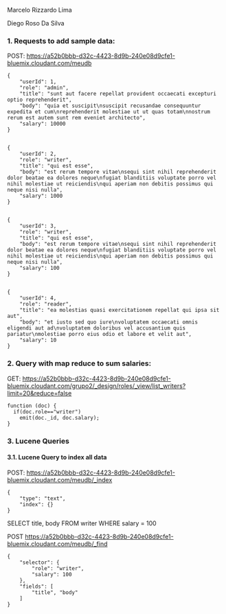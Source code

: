 Marcelo Rizzardo Lima

Diego Roso Da Silva

### 1. Requests to add sample data:

  POST: https://a52b0bbb-d32c-4423-8d9b-240e08d9cfe1-bluemix.cloudant.com/meudb
  
    {
        "userId": 1,
        "role": "admin",
        "title": "sunt aut facere repellat provident occaecati excepturi optio reprehenderit",
        "body": "quia et suscipit\nsuscipit recusandae consequuntur expedita et cum\nreprehenderit molestiae ut ut quas totam\nnostrum rerum est autem sunt rem eveniet architecto",
        "salary": 10000
    }
    

    {
        "userId": 2,
        "role": "writer",
        "title": "qui est esse",
        "body": "est rerum tempore vitae\nsequi sint nihil reprehenderit dolor beatae ea dolores neque\nfugiat blanditiis voluptate porro vel nihil molestiae ut reiciendis\nqui aperiam non debitis possimus qui neque nisi nulla",
        "salary": 1000
    }
    
    
    {
        "userId": 3,
        "role": "writer",
        "title": "qui est esse",
        "body": "est rerum tempore vitae\nsequi sint nihil reprehenderit dolor beatae ea dolores neque\nfugiat blanditiis voluptate porro vel nihil molestiae ut reiciendis\nqui aperiam non debitis possimus qui neque nisi nulla",
        "salary": 100
    }
    
  
    {
        "userId": 4,
        "role": "reader",
        "title": "ea molestias quasi exercitationem repellat qui ipsa sit aut",
        "body": "et iusto sed quo iure\nvoluptatem occaecati omnis eligendi aut ad\nvoluptatem doloribus vel accusantium quis pariatur\nmolestiae porro eius odio et labore et velit aut",
        "salary": 10
    }
    
### 2. Query with map reduce to sum salaries:

GET: https://a52b0bbb-d32c-4423-8d9b-240e08d9cfe1-bluemix.cloudant.com/grupo2/_design/roles/_view/list_writers?limit=20&reduce=false

```
function (doc) {
  if(doc.role=="writer")  
    emit(doc._id, doc.salary);
}
```

### 3. Lucene Queries

#### 3.1. Lucene Query to index all data

POST: https://a52b0bbb-d32c-4423-8d9b-240e08d9cfe1-bluemix.cloudant.com/meudb/_index

    {
        "type": "text",
        "index": {}
    }
    
SELECT title, body FROM writer WHERE salary = 100

POST  https://a52b0bbb-d32c-4423-8d9b-240e08d9cfe1-bluemix.cloudant.com/meudb/_find


    {
        "selector": {
            "role": "writer",
            "salary": 100
        },
        "fields": [
            "title", "body"
        ]
    }
